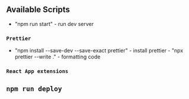 ## Available Scripts

- "npm run start" - run dev server

### `Prettier`

- "npm install --save-dev --save-exact prettier" - install prettier - "npx prettier --write ." - formatting code

### `React App extensions`

## `npm run deploy`
